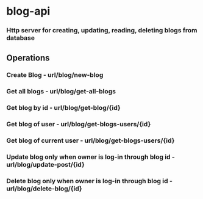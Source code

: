 # blog-api

### Http server for creating, updating, reading, deleting blogs from database

## Operations

### Create Blog - url/blog/new-blog

### Get all blogs - url/blog/get-all-blogs

### Get blog by id - url/blog/get-blog/{id}

### Get blog of user - url/blog/get-blogs-users/{id}

### Get blog of current user - url/blog/get-blogs-users/{id}

### Update blog only when owner is log-in through blog id - url/blog/update-post/{id}

### Delete blog only when owner is log-in through blog id - url/blog/delete-blog/{id}
